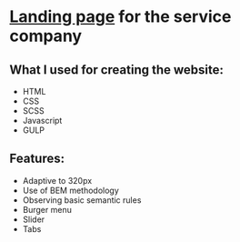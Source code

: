 # [Landing page](https://dchornoivanenko.github.io/BlueCollar/) for the service company
## What I used for creating the website:
- HTML
- CSS
- SCSS
- Javascript
- GULP
## Features:
- Adaptive to 320px
- Use of BEM methodology
- Observing basic semantic rules
- Burger menu
- Slider
- Tabs
